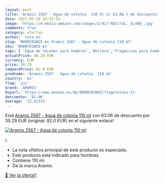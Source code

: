 ```yaml
---
layout: post
title: 'Aramis 2567 - Agua de colonia  110 ml al 63.06 % de descuento'
date: 2021-03-18 14:53:52
image: 'https://m.media-amazon.com/images/I/417-NQtzl4L._SL400_.jpg'
comments: true
category: ofertas
author: 'tole.es'
slug: 'B000CR1WUI-es Aramis 2567 - Agua de colonia 110 ml'
sku: 'B000CR1WUI-es'
tags: [ 'Agua de tocador para hombres','Belleza','Fragancias para hombres','Perfumes y fragancias','agua','aramis','colonia','de', ]
actualPrice: 30.29 EUR
currency: EUR
price: 30.29
comparePrice: 82.0 EUR
prodname: 'Aramis 2567 - Agua de colonia  110 ml'
country: 'es'
flag: '🇪🇸'
brand: 'ARAMIS'
buyurl: 'https://www.amazon.es/dp/B000CR1WUI/?tag=tolees-21'
descuento: '63.06'
average: '32.41375'
---
```


Está [Aramis 2567 - Agua de colonia  110 ml](https://www.amazon.es/dp/B000CR1WUI/?tag=tolees-21) con 63.06 de descuento por 30.29 EUR (original: 82.0 EUR) en el siguiente enlace!

[![Aramis 2567 - Agua de colonia  110 ml](https://m.media-amazon.com/images/I/417-NQtzl4L._SL400_.jpg)](https://www.amazon.es/dp/B000CR1WUI/?tag=tolees-21)

ℹ️:

- La nota olfativa principal de este producto es especiado.
- Este producto está indicado para hombres.
- Contiene 110 ml.
- De la marca Aramis.

[🛒 Ver la oferta!!](https://www.amazon.es/dp/B000CR1WUI/?tag=tolees-21)
